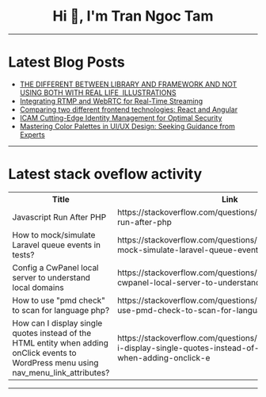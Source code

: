 <h1 align="center">Hi 👋, I'm Tran Ngoc Tam</h1>

---

# Latest Blog Posts 
<!-- BLOG-POST-LIST:START -->
- [THE DIFFERENT BETWEEN LIBRARY AND FRAMEWORK AND NOT USING BOTH WITH REAL LIFE  ILLUSTRATIONS](https://dev.to/abdulsalamamtech/the-different-between-library-and-framework-and-not-using-both-with-real-life-illustrations-48o4)
- [Integrating RTMP and WebRTC for Real-Time Streaming](https://dev.to/harshitk/integrating-rtmp-and-webrtc-for-real-time-streaming-2lbb)
- [Comparing two different frontend technologies: React and Angular](https://dev.to/famzyjr/comparing-two-different-frontend-technologies-react-and-angular-5f58)
- [ICAM Cutting-Edge Identity Management for Optimal Security](https://dev.to/eric_dequ/icam-cutting-edge-identity-management-for-optimal-security-31jf)
- [Mastering Color Palettes in UI/UX Design: Seeking Guidance from Experts](https://dev.to/prince_chouhan/mastering-color-palettes-in-uiux-design-seeking-guidance-from-experts-4j8h)
<!-- BLOG-POST-LIST:END -->

---

# Latest stack oveflow activity
<table>
  <tr><th>Title</th><th>Link</th></tr>
  <!-- STACKOVERFLOW:START --><tr><td>Javascript Run After PHP</td><td>https://stackoverflow.com/questions/78679853/javascript-run-after-php</td></tr><tr><td>How to mock/simulate Laravel queue events in tests?</td><td>https://stackoverflow.com/questions/78679668/how-to-mock-simulate-laravel-queue-events-in-tests</td></tr><tr><td>Config a CwPanel local server to understand local domains</td><td>https://stackoverflow.com/questions/78679659/config-a-cwpanel-local-server-to-understand-local-domains</td></tr><tr><td>How to use &quot;pmd check&quot; to scan for language php?</td><td>https://stackoverflow.com/questions/78679558/how-to-use-pmd-check-to-scan-for-language-php</td></tr><tr><td>How can I display single quotes instead of the HTML entity when adding onClick events to WordPress menu using nav_menu_link_attributes?</td><td>https://stackoverflow.com/questions/78679548/how-can-i-display-single-quotes-instead-of-the-html-entity-when-adding-onclick-e</td></tr><!-- STACKOVERFLOW:END -->
</table>

---



